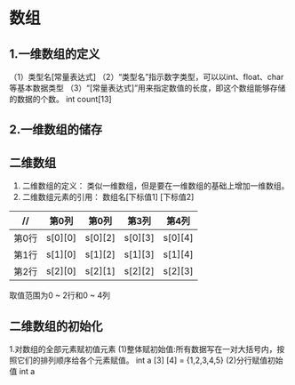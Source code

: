 # 数组
## 1.一维数组的定义
（1）类型名[常量表达式]
（2）“类型名”指示数字类型，可以以int、float、char等基本数据类型
（3）“[常量表达式]”用来指定数值的长度，即这个数组能够存储的数据的个数。
int count[13]

## 2.一维数组的储存

## 二维数组

1. 二维数组的定义：
   类似一维数组，但是要在一维数组的基础上增加一维数组。
2. 二维数组元素的引用：
   数组名[下标值1] [下标值2]

| // | 第0列 | 第0列 | 第3列|第4列|
|---------|---------|---------|-------|-------|
| 第0行 | s[0][0]  | s[0][2]  | s[0][3] | s[0][4] | 
| 第1行  | s[1][0] | s[1][2]  | s[1][3] | s[1][4]
第2行| s[2][0]| s[2][1]|s[2][2]|s[2][3]|s[2][4]|

取值范围为0 ~ 2行和0 ~ 4列

## 二维数组的初始化
 1.对数组的全部元素赋初值元素
(1)整体赋初始值:所有数据写在一对大括号内，按照它们的排列顺序给各个元素赋值。
int a [3] [4] = {1,2,3,4,5}
(2)分行赋值初始值
int a 




